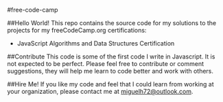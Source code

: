 #free-code-camp

##Hello World!
This repo contains the source code for my solutions to the projects for my freeCodeCamp.org certifications:
 * JavaScript Algorithms and Data Structures Certification 

##Contribute
This code is some of the first code I write in Javascript. It is not expected to be perfect. Please feel free to contribute or comment suggestions, they will help me learn to code better and work with others.

##Hire Me!
If you like my code and feel that I could learn from working at your organization, please contact me at <miguelh72@outlook.com>.